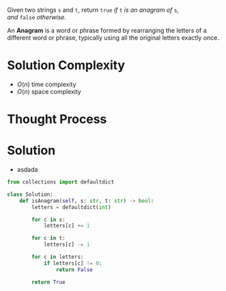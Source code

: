 Given two strings `s` and `t`, return `true` _if_ `t` _is an anagram of_ `s`_, and_ `false` _otherwise_.

An **Anagram** is a word or phrase formed by rearranging the letters of a different word or phrase, typically using all the original letters exactly once.
# Solution Complexity
- $O(n)$ time complexity
- $O(n)$ space complexity
# Thought Process

# Solution
- asdada
```Python
from collections import defaultdict

class Solution:
	def isAnagram(self, s: str, t: str) -> bool:
		letters = defaultdict(int)

		for c in s:
			letters[c] += 1

		for c in t:
			letters[c] -= 1

		for c in letters:
			if letters[c] != 0:
				return False

		return True
```